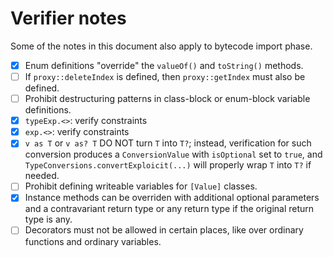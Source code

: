 # Verifier notes

Some of the notes in this document also apply to bytecode import phase.

- [x] Enum definitions "override" the `valueOf()` and `toString()` methods.
- [ ] If `proxy::deleteIndex` is defined, then `proxy::getIndex` must also be defined.
- [ ] Prohibit destructuring patterns in class-block or enum-block variable definitions.
- [x] `typeExp.<>`: verify constraints
- [x] `exp.<>`: verify constraints
- [x] `v as T` or `v as? T` DO NOT turn `T` into `T?`; instead, verification for such conversion produces a `ConversionValue` with `isOptional` set to `true`, and `TypeConversions.convertExploicit(...)` will properly wrap `T` into `T?` if needed.
- [ ] Prohibit defining writeable variables for `[Value]` classes.
- [x] Instance methods can be overriden with additional optional parameters and a contravariant return type or any return type if the original return type is any.
- [ ] Decorators must not be allowed in certain places, like over ordinary functions and ordinary variables.